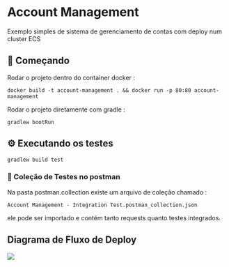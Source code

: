 # Account Management

Exemplo simples de sistema de gerenciamento de contas com deploy num cluster ECS

## 🚀 Começando

Rodar o projeto dentro do container docker :
```
docker build -t account-management . && docker run -p 80:80 account-management
```

Rodar o projeto diretamente com gradle :
```
gradlew bootRun
```

## ⚙️ Executando os testes
```
gradlew build test
```


### 🔩 Coleção de Testes no postman


Na pasta postman.collection existe um arquivo de coleção chamado : 
```
Account Management - Integration Test.postman_collection.json
```
ele pode ser importado e contém tanto requests quanto testes integrados.

## Diagrama de Fluxo de Deploy
[![](https://mermaid.ink/img/eyJjb2RlIjoiZ3JhcGggTFJcbiAgICBBW0NvZGVdXG4gICAgQSAtLT58UHVzaCB0byBtYXN0ZXJ8IEIoR2l0SHViKVxuICAgICAgICBzdWJncmFwaCBHaXRIdWIgQWN0aW9uc1xuICAgIEIgLS0-IHxCdWlsZHwgQyhEb2NrZXIgSW1hZ2UpXG4gICAgQyAtLT4gfFVwbG9hZCB0b3wgRChBV1MgRUNSKVxuICAgIEQgLS0-IHxEZXBsb3l8IEUoRUNTIENsdXN0ZXIpXG4gICAgZW5kIiwibWVybWFpZCI6eyJ0aGVtZSI6ImRlZmF1bHQifSwidXBkYXRlRWRpdG9yIjpmYWxzZX0)](https://mermaid-js.github.io/mermaid-live-editor/#/edit/eyJjb2RlIjoiZ3JhcGggTFJcbiAgICBBW0NvZGVdXG4gICAgQSAtLT58UHVzaCB0byBtYXN0ZXJ8IEIoR2l0SHViKVxuICAgICAgICBzdWJncmFwaCBHaXRIdWIgQWN0aW9uc1xuICAgIEIgLS0-IHxCdWlsZHwgQyhEb2NrZXIgSW1hZ2UpXG4gICAgQyAtLT4gfFVwbG9hZCB0b3wgRChBV1MgRUNSKVxuICAgIEQgLS0-IHxEZXBsb3l8IEUoRUNTIENsdXN0ZXIpXG4gICAgZW5kIiwibWVybWFpZCI6eyJ0aGVtZSI6ImRlZmF1bHQifSwidXBkYXRlRWRpdG9yIjpmYWxzZX0)